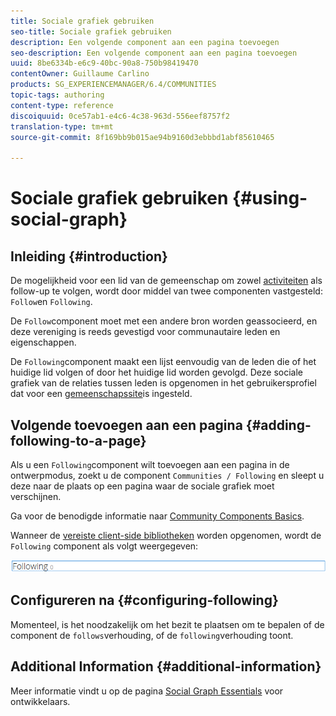 ```yaml
---
title: Sociale grafiek gebruiken
seo-title: Sociale grafiek gebruiken
description: Een volgende component aan een pagina toevoegen
seo-description: Een volgende component aan een pagina toevoegen
uuid: 8be6334b-e6c9-40bc-90a8-750b98419470
contentOwner: Guillaume Carlino
products: SG_EXPERIENCEMANAGER/6.4/COMMUNITIES
topic-tags: authoring
content-type: reference
discoiquuid: 0ce57ab1-e4c6-4c38-963d-556eef8757f2
translation-type: tm+mt
source-git-commit: 8f169bb9b015ae94b9160d3ebbbd1abf85610465

---
```



# Sociale grafiek gebruiken {#using-social-graph}

## Inleiding {#introduction}

De mogelijkheid voor een lid van de gemeenschap om zowel [activiteiten](activities.md) als follow-up te volgen, wordt door middel van twee componenten vastgesteld: `Follow`en `Following`.

De `Follow`component moet met een andere bron worden geassocieerd, en deze vereniging is reeds gevestigd voor communautaire leden en eigenschappen.

De `Following`component maakt een lijst eenvoudig van de leden die of het huidige lid volgen of door het huidige lid worden gevolgd. Deze sociale grafiek van de relaties tussen leden is opgenomen in het gebruikersprofiel dat voor een [gemeenschapssite](overview.md#communitiessites)is ingesteld.

## Volgende toevoegen aan een pagina {#adding-following-to-a-page}

Als u een `Following`component wilt toevoegen aan een pagina in de ontwerpmodus, zoekt u de component `Communities / Following` en sleept u deze naar de plaats op een pagina waar de sociale grafiek moet verschijnen.

Ga voor de benodigde informatie naar [Community Components Basics](basics.md).

Wanneer de [vereiste client-side bibliotheken](essentials-socialgraph.md#essentials-for-client-side) worden opgenomen, wordt de `Following` component als volgt weergegeven:

![chlimage_1-447](assets/chlimage_1-447.png)

## Configureren na {#configuring-following}

Momenteel, is het noodzakelijk om het bezit te plaatsen om te bepalen of de component de `follows`verhouding, of de `following`verhouding toont.

## Additional Information {#additional-information}

Meer informatie vindt u op de pagina [Social Graph Essentials](essentials-socialgraph.md) voor ontwikkelaars.

